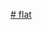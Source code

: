 [# flat](https://docs.google.com/presentation/d/1ktJRtlAuh__654tugUOR9IeRPow5_vjb/edit?usp=share_link&ouid=110556564265291438038&rtpof=true&sd=true)
